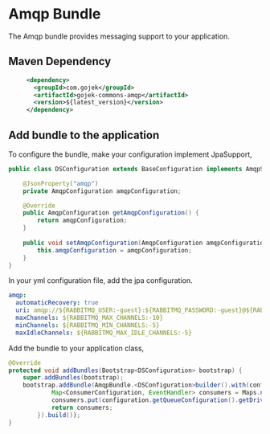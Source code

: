 # Amqp Bundle
The Amqp bundle provides messaging support to your application.

## Maven Dependency
```xml
     <dependency>
       <groupId>com.gojek</groupId>
       <artifactId>gojek-commons-amqp</artifactId>
       <version>${latest_version}</version>
     </dependency>
```

## Add bundle to the application
To configure the bundle, make your configuration implement JpaSupport,

```java
public class DSConfiguration extends BaseConfiguration implements AmqpSupport {

    @JsonProperty("amqp")
    private AmqpConfiguration amqpConfiguration;

    @Override
    public AmqpConfiguration getAmqpConfiguration() {
        return amqpConfiguration;
    }
    
    public void setAmqpConfiguration(AmqpConfiguration amqpConfiguration) {
        this.amqpConfiguration = amqpConfiguration;
    }
}
```

In your yml configuration file, add the jpa configuration.

```yaml
amqp:
  automaticRecovery: true
  uri: amqp://${RABBITMQ_USER:-guest}:${RABBITMQ_PASSWORD:-guest}@${RABBITMQ_HOST:-localhost}:${RABBITMQ_PORT:-5672}
  maxChannels: ${RABBITMQ_MAX_CHANNELS:-10}
  minChannels: ${RABBITMQ_MIN_CHANNELS:-5}
  maxIdleChannels: ${RABBITMQ_MAX_IDLE_CHANNELS:-5}
```

Add the bundle to your application class,

```java
@Override
protected void addBundles(Bootstrap<DSConfiguration> bootstrap) {
    super.addBundles(bootstrap);
    bootstrap.addBundle(AmqpBundle.<DSConfiguration>builder().with(configuration -> {
            Map<ConsumerConfiguration, EventHandler> consumers = Maps.newHashMap();
            consumers.put(configuration.getQueueConfiguration().getDriverConsumerConfiguration(), new DriverEventHandler()));
            return consumers;
        }).build());
}
```